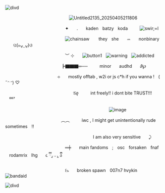 ![divd](https://github.com/user-attachments/assets/09cc4a6e-0db9-4291-9897-5be7567270ad)




ㅤㅤㅤㅤㅤㅤㅤㅤㅤㅤㅤㅤㅤㅤㅤㅤ![Untitled2135_20250405211806](https://github.com/user-attachments/assets/e3407a71-a2f3-48fb-8491-4975db6feda7)



ㅤㅤㅤㅤㅤㅤㅤㅤㅤㅤㅤㅤㅤㅤㅤ✦ㅤㅤ.ㅤㅤkadenㅤbatzyㅤkodaㅤㅤㅤ![swir;=l](https://github.com/user-attachments/assets/a22881cb-ec16-4970-953d-197bb05dd81c)


ㅤㅤㅤㅤㅤㅤㅤㅤㅤㅤㅤㅤㅤㅤㅤ![chainsaw](https://github.com/user-attachments/assets/e7d6c339-e0a9-48dc-ac82-8b14ffafe9ec)
ㅤㅤtheyㅤsheㅤㅤꕀㅤㅤnonbinaryㅤㅤପ(๑ᴗ͈ˬᴗ͈)ଓ

ㅤㅤㅤㅤㅤㅤㅤㅤㅤㅤㅤㅤㅤㅤㅤ︶ ⊹ㅤㅤ![button1](https://github.com/user-attachments/assets/f9c1acb6-4ee9-445d-9fab-4829823aa4fc)ㅤ![warning](https://github.com/user-attachments/assets/6e56a5ff-9465-4619-b5d1-2f76f20f30d9)ㅤ![addicted](https://github.com/user-attachments/assets/9a6ff46d-39f7-4044-834f-2c24d88c269e)






ㅤㅤㅤㅤㅤㅤㅤㅤㅤㅤㅤㅤㅤㅤ┣▇▇▇═──ㅤㅤㅤminorㅤㅤaudhdㅤㅤ𝜗℘

ㅤㅤㅤㅤㅤㅤㅤㅤㅤㅤㅤㅤㅤ⟢ㅤㅤmostly offtab , w2i or js c*h if you wanna !ㅤ( ˶ᵔ ᵔ) ♡

ㅤㅤㅤㅤㅤㅤㅤㅤㅤㅤㅤㅤㅤㅤㅤㅤㅤ𝒢𐑞ㅤㅤㅤint freely!! i dont bite TRUST!!!ㅤㅤㅤ⁰⁰⁷

ㅤㅤㅤㅤㅤㅤㅤㅤㅤㅤㅤㅤㅤㅤㅤㅤㅤㅤㅤㅤㅤㅤㅤㅤㅤㅤ![image](https://github.com/user-attachments/assets/1cdbea3a-d974-4a94-ab24-1a70f960c7a8)



ㅤㅤㅤㅤㅤㅤㅤㅤㅤㅤㅤㅤㅤㅤ︵︵ㅤㅤㅤiwc , I might get unintentionally rude sometimesㅤ!!

ㅤㅤㅤㅤㅤㅤㅤㅤㅤㅤㅤㅤㅤㅤㅤㅤㅤㅤㅤㅤㅤㅤI am also very sensitiveㅤㅤ⤸

ㅤㅤㅤㅤㅤㅤㅤㅤㅤㅤㅤㅤㅤㅤㅤ═╪ㅤㅤmain fandomsㅤ;ㅤoscㅤforsakenㅤfnafㅤrodamrixㅤlhgㅤㅤ૮ ྀི◞͈ ˔ ◟͈ ྀིა

ㅤㅤㅤㅤㅤㅤㅤㅤㅤㅤㅤㅤㅤㅤㅤ꒰৯ㅤㅤbroken spawnㅤ007n7 hvykinㅤㅤ![bandaid](https://github.com/user-attachments/assets/aa8a51ac-a499-47b6-8873-a0ae7a6546ba)



![divd](https://github.com/user-attachments/assets/fa901d05-9c1c-4566-bc8b-2c33ccf2b2c6)

